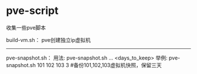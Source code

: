 # pve-script
收集一些pve脚本

build-vm.sh：
pve创建独立ip虚拟机


---
pve-snapshot.sh：
用法: pve-snapshot.sh<vmid1> <vmid2> ... <days_to_keep>
举例:  pve-snapshot.sh 101 102 103 3 #备份101,102,103虚拟机快照，保留三天
